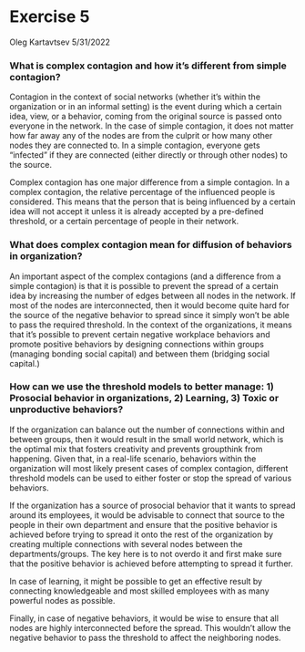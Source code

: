Exercise 5
================
Oleg Kartavtsev
5/31/2022

### What is complex contagion and how it’s different from simple contagion?

Contagion in the context of social networks (whether it’s within the
organization or in an informal setting) is the event during which a
certain idea, view, or a behavior, coming from the original source is
passed onto everyone in the network. In the case of simple contagion, it
does not matter how far away any of the nodes are from the culprit or
how many other nodes they are connected to. In a simple contagion,
everyone gets “infected” if they are connected (either directly or
through other nodes) to the source.

Complex contagion has one major difference from a simple contagion. In a
complex contagion, the relative percentage of the influenced people is
considered. This means that the person that is being influenced by a
certain idea will not accept it unless it is already accepted by a
pre-defined threshold, or a certain percentage of people in their
network.

### What does complex contagion mean for diffusion of behaviors in organization?

An important aspect of the complex contagions (and a difference from a
simple contagion) is that it is possible to prevent the spread of a
certain idea by increasing the number of edges between all nodes in the
network. If most of the nodes are interconnected, then it would become
quite hard for the source of the negative behavior to spread since it
simply won’t be able to pass the required threshold. In the context of
the organizations, it means that it’s possible to prevent certain
negative workplace behaviors and promote positive behaviors by designing
connections within groups (managing bonding social capital) and between
them (bridging social capital.)

### How can we use the threshold models to better manage: 1) Prosocial behavior in organizations, 2) Learning, 3) Toxic or unproductive behaviors?

If the organization can balance out the number of connections within and
between groups, then it would result in the small world network, which
is the optimal mix that fosters creativity and prevents groupthink from
happening. Given that, in a real-life scenario, behaviors within the
organization will most likely present cases of complex contagion,
different threshold models can be used to either foster or stop the
spread of various behaviors.

If the organization has a source of prosocial behavior that it wants to
spread around its employees, it would be advisable to connect that
source to the people in their own department and ensure that the
positive behavior is achieved before trying to spread it onto the rest
of the organization by creating multiple connections with several nodes
between the departments/groups. The key here is to not overdo it and
first make sure that the positive behavior is achieved before attempting
to spread it further.

In case of learning, it might be possible to get an effective result by
connecting knowledgeable and most skilled employees with as many
powerful nodes as possible.

Finally, in case of negative behaviors, it would be wise to ensure that
all nodes are highly interconnected before the spread. This wouldn’t
allow the negative behavior to pass the threshold to affect the
neighboring nodes.
